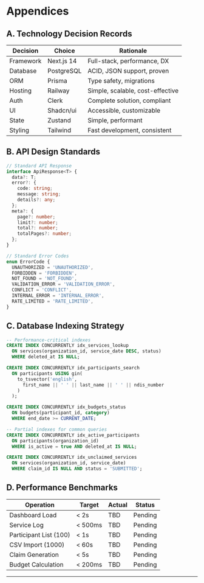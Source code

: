 # Appendices

## A. Technology Decision Records

| Decision | Choice | Rationale |
|----------|--------|-----------|
| Framework | Next.js 14 | Full-stack, performance, DX |
| Database | PostgreSQL | ACID, JSON support, proven |
| ORM | Prisma | Type safety, migrations |
| Hosting | Railway | Simple, scalable, cost-effective |
| Auth | Clerk | Complete solution, compliant |
| UI | Shadcn/ui | Accessible, customizable |
| State | Zustand | Simple, performant |
| Styling | Tailwind | Fast development, consistent |

## B. API Design Standards

```typescript
// Standard API Response
interface ApiResponse<T> {
  data?: T;
  error?: {
    code: string;
    message: string;
    details?: any;
  };
  meta?: {
    page?: number;
    limit?: number;
    total?: number;
    totalPages?: number;
  };
}

// Standard Error Codes
enum ErrorCode {
  UNAUTHORIZED = 'UNAUTHORIZED',
  FORBIDDEN = 'FORBIDDEN',
  NOT_FOUND = 'NOT_FOUND',
  VALIDATION_ERROR = 'VALIDATION_ERROR',
  CONFLICT = 'CONFLICT',
  INTERNAL_ERROR = 'INTERNAL_ERROR',
  RATE_LIMITED = 'RATE_LIMITED',
}
```

## C. Database Indexing Strategy

```sql
-- Performance-critical indexes
CREATE INDEX CONCURRENTLY idx_services_lookup 
  ON services(organization_id, service_date DESC, status)
  WHERE deleted_at IS NULL;

CREATE INDEX CONCURRENTLY idx_participants_search
  ON participants USING gin(
    to_tsvector('english', 
      first_name || ' ' || last_name || ' ' || ndis_number
    )
  );

CREATE INDEX CONCURRENTLY idx_budgets_status
  ON budgets(participant_id, category)
  WHERE end_date >= CURRENT_DATE;

-- Partial indexes for common queries
CREATE INDEX CONCURRENTLY idx_active_participants
  ON participants(organization_id)
  WHERE is_active = true AND deleted_at IS NULL;

CREATE INDEX CONCURRENTLY idx_unclaimed_services
  ON services(organization_id, service_date)
  WHERE claim_id IS NULL AND status = 'SUBMITTED';
```

## D. Performance Benchmarks

| Operation | Target | Actual | Status |
|-----------|--------|--------|--------|
| Dashboard Load | < 2s | TBD | Pending |
| Service Log | < 500ms | TBD | Pending |
| Participant List (100) | < 1s | TBD | Pending |
| CSV Import (1000) | < 60s | TBD | Pending |
| Claim Generation | < 5s | TBD | Pending |
| Budget Calculation | < 200ms | TBD | Pending |

---
